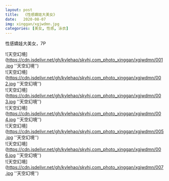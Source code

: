 ```yaml
---
layout: post
title:  《性感嬌娃大美女》
date:   2020-08-07
img: xinggan/xgjwdmn.jpg
categories: [美女, 性感, 泳衣]
---
```


性感嬌娃大美女，7P

![天空幻境](https://cdn.jsdelivr.net/gh/kylehao/skyhj.com_photo_xinggan/xgjwdmn/001.jpg ''天空幻境'') <br>
![天空幻境](https://cdn.jsdelivr.net/gh/kylehao/skyhj.com_photo_xinggan/xgjwdmn/002.jpg ''天空幻境'') <br>
![天空幻境](https://cdn.jsdelivr.net/gh/kylehao/skyhj.com_photo_xinggan/xgjwdmn/003.jpg ''天空幻境'') <br>
![天空幻境](https://cdn.jsdelivr.net/gh/kylehao/skyhj.com_photo_xinggan/xgjwdmn/004.jpg ''天空幻境'') <br>
![天空幻境](https://cdn.jsdelivr.net/gh/kylehao/skyhj.com_photo_xinggan/xgjwdmn/005.jpg ''天空幻境'') <br>
![天空幻境](https://cdn.jsdelivr.net/gh/kylehao/skyhj.com_photo_xinggan/xgjwdmn/006.jpg ''天空幻境'') <br>
![天空幻境](https://cdn.jsdelivr.net/gh/kylehao/skyhj.com_photo_xinggan/xgjwdmn/007.jpg ''天空幻境'') <br>
